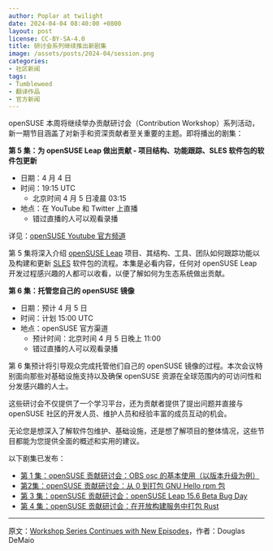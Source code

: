 ```yaml
---
author: Poplar at twilight
date: 2024-04-04 08:40:00 +0800
layout: post
license: CC-BY-SA-4.0
title: 研讨会系列继续推出新剧集
image: /assets/posts/2024-04/session.png
categories:
- 社区新闻
tags:
- Tumbleweed
- 翻译作品
- 官方新闻
---
```


openSUSE 本周将继续举办贡献研讨会（Contribution Workshop）系列活动，新一期节目涵盖了对新手和资深贡献者至关重要的主题。即将播出的剧集：

**第 5 集：为 openSUSE Leap 做出贡献 - 项目结构、功能跟踪、SLES 软件包的软件包更新**

- 日期：4 月 4 日
- 时间：19:15 UTC
    - 北京时间 4 月 5 日凌晨 03:15
- 地点：在 YouTube 和 Twitter 上直播
    - 错过直播的人可以观看录播

详见：[openSUSE Youtube 官方频道](https://www.youtube.com/@openSUSE)

第 5 集将深入介绍 [openSUSE Leap] 项目、其结构、工具、团队如何跟踪功能以及构建和更新 [SLES] 软件包的流程。本集是必看内容，任何对 openSUSE Leap 开发过程感兴趣的人都可以收看，以便了解如何为生态系统做出贡献。

[openSUSE Leap]: https://get.opensuse.org/leap/
[SLES]: https://www.suse.com/products/server/

**第 6 集：托管您自己的 openSUSE 镜像**

- 日期：预计 4 月 5 日
- 时间：计划 15:00 UTC
- 地点：openSUSE 官方渠道
    - 预计时间：北京时间 4 月 5 日晚上 11:00
    - 错过直播的人可以观看录播

第 6 集预计将引导观众完成托管他们自己的 openSUSE 镜像的过程。本次会议特别面向那些对基础设施支持以及确保 openSUSE 资源在全球范围内的可访问性和分发感兴趣的人士。

这些研讨会不仅提供了一个学习平台，还为贡献者提供了提出问题并直接与 openSUSE 社区的开发人员、维护人员和经验丰富的成员互动的机会。

无论您是想深入了解软件包维护、基础设施，还是想了解项目的整体情况，这些节目都能为您提供全面的概述和实用的建议。

以下剧集已发布：

- [第 1 集：openSUSE 贡献研讨会：OBS osc 的基本使用（以版本升级为例）](https://youtu.be/EQ5NWsW_tjo?si=lsMShfNPb5MSgdLt)
- [第2集：openSUSE 贡献研讨会：从 0 到打包 GNU Hello rpm 包](https://youtu.be/EQ5NWsW_tjo?si=lsMShfNPb5MSgdLt)
- [第 3 集：openSUSE 贡献研讨会：openSUSE Leap 15.6 Beta Bug Day](https://youtu.be/rfP-IXwKRAE?si=TwVTgvaPRaoYjWtz)
- [第 4 集：openSUSE 贡献研讨会：在开放构建服务中打包 Rust](https://youtu.be/J__6pqGbR3o?si=WJpWsMlpWJ6mzZTk)

----

原文：[Workshop Series Continues with New Episodes](https://news.opensuse.org/2024/04/03/workshop-series-continues-with-new-episodes/)，作者：Douglas DeMaio